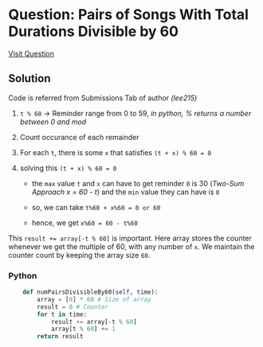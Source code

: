 # Question: Pairs of Songs With Total Durations Divisible by 60

[Visit Question](https://leetcode.com/problems/pairs-of-songs-with-total-durations-divisible-by-60)

## Solution

Code is referred from Submissions Tab of author _(lee215)_

1. `t % 60` -> Reminder range from 0 to 59, _in python, % returns a number between 0 and mod_

2. Count occurance of each remainder

3. For each `t`, there is some `x` that satisfies `(t + x) % 60 = 0`

4. solving this `(t + x) % 60 = 0`

    * the `max` value `t` and `x` can have to get reminder `0` is 30 (*Two-Sum Approach x = 60 - t*) and the `min` value they can have is `0`

    * so, we can take `t%60 + x%60 = 0 or 60`

    * hence, we get `x%60 = 60 - t%60`

This `result += array[-t % 60]`  is important. Here array stores the counter whenever we get the multiple of 60, with any number of `x`. We maintain the counter count by keeping the array size `60`.

### Python

```python
    def numPairsDivisibleBy60(self, time):
        array = [0] * 60 # Size of array 
        result = 0 # Counter
        for t in time:
            result += array[-t % 60] 
            array[t % 60] += 1
        return result
```
